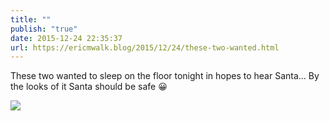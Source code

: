 ```yaml
---
title: ""
publish: "true"
date: 2015-12-24 22:35:37
url: https://ericmwalk.blog/2015/12/24/these-two-wanted.html
---
```


These two wanted to sleep on the floor tonight in hopes to hear Santa... By the looks of it Santa should be safe 😀

![](https://ericmwalk.blog/uploads/2022/03e4777702.jpg)